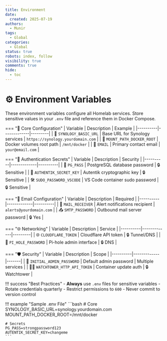 ```yaml
---
title: Environment
date:
  created: 2025-07-19
authors:
  - Munir
tags:
  - Global
categories:
  - Global
status: true
robots: index, follow
visibility: true
comments: true
hide:
  - toc
---
```


# ⚙️ Environment Variables

These environment variables configure all Homelab services. Store sensitive values in your `.env` file and reference them in Docker Compose.

<!-- more -->

=== "🔧 Core Configuration"
    | Variable | Description | Example |
    |----------|-------------|---------|
    | 📡 `SYNOLOGY_BASIC_URL` | Base URL for Synology services | `https://synology.yourdomain.com` |
    | 📂 `MOUNT_PATH_DOCKER_ROOT` | Docker volumes root path | `/mnt/docker` |
    | 📧 `EMAIL` | Primary contact email | `your@email.com` |

=== "🔐 Authentication Secrets"
    | Variable | Description | Security |
    |----------|-------------|----------|
    | 🔑 `PG_PASS` | PostgreSQL database password | 🔒 Sensitive |
    | 🔐 `AUTHENTIK_SECRET_KEY` | Autentik cryptographic key | 🔒 Sensitive |
    | 🛠️ `SUDO_PASSWORD_VSCODE` | VS Code container sudo password | 🔒 Sensitive |

=== "📨 Email Configuration"
    | Variable | Description | Required |
    |----------|-------------|----------|
    | 📩 `MAIL_RECEIVER` | Alert notifications recipient | `alerts@yourdomain.com` |
    | 📤 `SMTP_PASSWORD` | Outbound mail server password | 🔒 Yes |

=== "🌐 Networking"
    | Variable | Description | Service |
    |----------|-------------|---------|
    | 🌐 `CLOUDFLARE_TOKEN` | Cloudflare API token | 🔒 Tunnel/DNS |
    | 🚫 `PI_HOLE_PASSWORD` | Pi-hole admin interface | 🔒 DNS |

=== "🛡️ Security"
    | Variable | Description | Scope |
    |----------|-------------|-------|
    | 🔑 `INITIAL_ADMIN_PASSWORD` | Default admin password | Multiple services |
    | 🕵️‍♂️ `WATCHTOWER_HTTP_API_TOKEN` | Container update auth | 🔒 Watchtower |


!!! success "Best Practices"
    - **Always** use `.env` files for sensitive variables
    - Rotate credentials quarterly
    - Restrict permissions to `600`
    - Never commit to version control

!!! example "Sample .env File"
    ```bash
    # Core
    SYNOLOGY_BASIC_URL=synology.yourdomain.com
    MOUNT_PATH_DOCKER_ROOT=/mnt/docker

    # Secrets
    PG_PASS=strongpassword123
    AUTENTIK_SECRET_KEY=changeme
    ```
